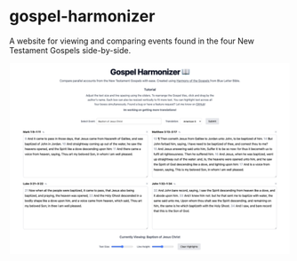 # gospel-harmonizer

A website for viewing and comparing events found in the four New Testament Gospels side-by-side.

![alt text](preview.png 'Preview of the UI')
